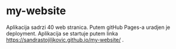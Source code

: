 # my-website
Aplikacija sadrzi 40 web stranica.
Putem gitHub Pages-a uradjen je deployment. 
Aplikacija se startuje putem linka https://sandrastojiljkovic.github.io/my-website/ .
